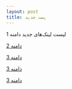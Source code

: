 ```yaml
---
layout: post
title: پست جدید
---
```


لیست لینک‌های جدید
دامنه 1 

<a href="https://wisgoon.com/pin/19111818/">دامنه 2</a>

<a href="https://www.ninisite.com/user/discussion/03f04b1a-9f64-46b7-8748-a2f39c84a57c/%d8%a7%d8%ad%d8%b3%d8%a7%d9%868">دامنه 3</a>

<a href="https://blogs.cornell.edu/advancedrevenuemanagement12/2012/03/28/revenue-management-in-the-golf-industry/comment-page-96/">دامنه 3</a>

<a href="https://ssc.ce.sharif.edu/blog/%D9%85%D8%B3%D8%A7%D8%A8%D9%82%D9%87-%D8%B7%D8%B1%D8%A7%D8%AD%DB%8C-%D9%84%D9%88%DA%AF%D9%88%DB%8C-%D8%A7%D9%86%D8%AC%D9%85%D9%86-%D8%B9%D9%84%D9%85%DB%8C-%D8%AF%D8%A7%D9%86%D8%B4%DA%A9%D8%AF%D9%87-%DA%A9%D8%A7%D9%85%D9%BE%DB%8C%D9%88%D8%AA%D8%B1/">دامنه 3</a>
